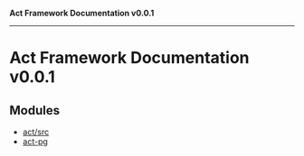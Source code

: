 **Act Framework Documentation v0.0.1**

***

# Act Framework Documentation v0.0.1

## Modules

- [act/src](act.src.md)
- [act-pg](act-pg.md)
